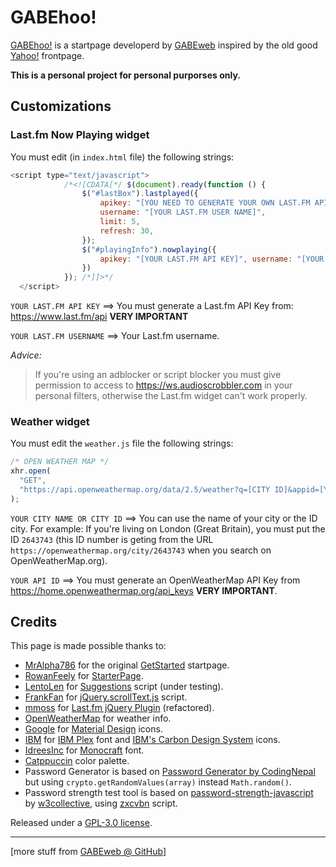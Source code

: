 # GABEhoo!

[GABEhoo!](https://github.com/gabeweb/gabehoo) is a startpage developerd by [GABEweb](https://gabeweb.github.io) inspired by the old good [Yahoo!](https://www.webdesignmuseum.org/timeline/yahoo-2005 "Yahoo in 2005") frontpage.

**This is a personal project for personal purporses only.**

## Customizations

### Last.fm Now Playing widget

You must edit (in `index.html` file) the following strings:

```javascript
<script type="text/javascript">
            /*<![CDATA[*/ $(document).ready(function () {
                $("#lastBox").lastplayed({
                    apikey: "[YOU NEED TO GENERATE YOUR OWN LAST.FM API KEY]",
                    username: "[YOUR LAST.FM USER NAME]",
                    limit: 5,
                    refresh: 30,
                });
                $("#playingInfo").nowplaying({
                    apikey: "[YOUR LAST.FM API KEY]", username: "[YOUR LAST.FM USERNAME]", refresh: 60, notplayingtext: '<p class="playing-not">See recently played tracks on: <a href="https://last.fm/user/[USERNAME]" target="_blank">last.fm/user/[USERNAME]</a></p>'
                })
            }); /*]]>*/
  </script>
```

`YOUR LAST.FM API KEY` ==> You must generate a Last.fm API Key from: https://www.last.fm/api **VERY IMPORTANT**

`YOUR LAST.FM USERNAME` ==> Your Last.fm username.

<em>Advice:</em>

> If you're using an adblocker or script blocker you must give permission to access to https://ws.audioscrobbler.com in your personal filters, otherwise the Last.fm widget can't work properly.

### Weather widget

You must edit the `weather.js` file the following strings:

```javascript
/* OPEN WEATHER MAP */
xhr.open(
  "GET",
  "https://api.openweathermap.org/data/2.5/weather?q=[CITY ID]&appid=[YOUR API ID]&units=metric"
);
```

`YOUR CITY NAME OR CITY ID` ==> You can use the name of your city or the ID city. For example: If you're living on London (Great Britain), you must put the ID `2643743` (this ID number is geting from the URL `https://openweathermap.org/city/2643743` when you search on OpenWeatherMap.org).

`YOUR API ID` ==> You must generate an OpenWeatherMap API Key from https://home.openweathermap.org/api_keys **VERY IMPORTANT**.

## Credits

This page is made possible thanks to:

- [MrAlpha786](https://github.com/MrAlpha786) for the original [GetStarted](https://github.com/MrAlpha786/getstarted) startpage.
- [RowanFeely](https://github.com/RowanFeely) for [StarterPage](https://github.com/RowanFeely/StarterPage).
- [LentoLen](https://github.com/LentoLen) for [Suggestions](https://github.com/LentoLen/suggestions) script (under testing).
- [FrankFan](https://github.com/FrankFan) for [jQuery.scrollText.js](href="https://github.com/FrankFan/jQuery.scrollText.js) script.
- [mmoss](https://github.com/mmoss) for [Last.fm jQuery Plugin](https://github.com/mmoss/jquery-lastfm) (refactored).
- [OpenWeatherMap](https://openweathermap.org) for weather info.
- [Google](https://github.com/google) for [Material Design](https://github.com/google/material-design-icons/tree/master) icons.
- [IBM](https://github.com/IBM) for [IBM Plex](https://github.com/IBM/plex) font and [IBM's Carbon Design System](https://carbondesignsystem.com/guidelines/icons/library/) icons.
- [IdreesInc](https://github.com/IdreesInc) for [Monocraft](https://github.com/IdreesInc/Monocraft) font.
- [Catppuccin](https://github.com/catppuccin/catppuccin) color palette.
- Password Generator is based on [Password Generator by CodingNepal](https://www.codingnepalweb.com/random-password-generator-javascript/) but using `crypto.getRandomValues(array)` instead `Math.random()`.
- Password strength test tool is based on [password-strength-javascript](https://github.com/w3collective/password-strength-javascript) by [w3collective](https://w3collective.com/password-strength-javascript/), using [zxcvbn](https://github.com/dropbox/zxcvbn) script.

Released under a [GPL-3.0 license](https://github.com/gabeweb/gabehoo/blob/main/LICENSE).

---

[more stuff from [GABEweb @ GitHub](https://gabeweb.github.io)]
